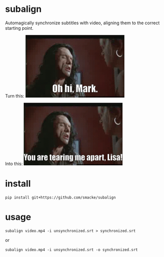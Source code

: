 # subalign
Automagically synchronize subtitles with video, aligning them to the correct starting point.

Turn this:
![](tearing-me-apart-wrong.gif)

Into this:
![](tearing-me-apart-correct.gif)

# install
~~~
pip install git+https://github.com/smacke/subalign
~~~

# usage
~~~
subalign video.mp4 -i unsynchronized.srt > synchronized.srt
~~~

or

~~~
subalign video.mp4 -i unsynchronized.srt -o synchronized.srt
~~~
